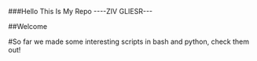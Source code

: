 ###Hello This Is My Repo ----ZIV GLIESR---

##Welcome


#So far
we made some interesting scripts in bash and python, check them out!
